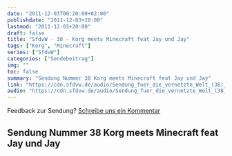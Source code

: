 ```yaml
---
date: "2011-12-03T00:20:00+02:00"
publishdate: "2011-12-03+20:00"
lastmod: "2011-12-03+20:00"
draft: false
title: "SfdvW - 38 - Korg meets Minecraft feat Jay und Jay"
tags: ["Korg", "Minecraft"]
series: ["SfdvW"]
categories: ["Sendebeitrag"]
img: ""
toc: false
summary: "Sendung Nummer 38 Korg meets Minecraft feat Jay und Jay"
link: "https://cdn.sfdvw.de/audio/Sendung_fuer_die_vernetzte_Welt_(38)_2011_12_03_Korg_meets_Minecraft_feat_Jay_und_Jay.mp3"
audio: "https://cdn.sfdvw.de/audio/Sendung_fuer_die_vernetzte_Welt_(38)_2011_12_03_Korg_meets_Minecraft_feat_Jay_und_Jay.mp3"
---
```


<div align="center" id="example"></div>
<script src="https://cdn.podlove.org/web-player/embed.js"></script>

Feedback zur Sendung?
[Schreibe uns ein Kommentar](mailto:SfdvW@radiocorax.de)

## Sendung Nummer 38 Korg meets Minecraft feat Jay und Jay

<script>
  podlovePlayer('#example', '/blog/sfdvw38.json');
</script>
